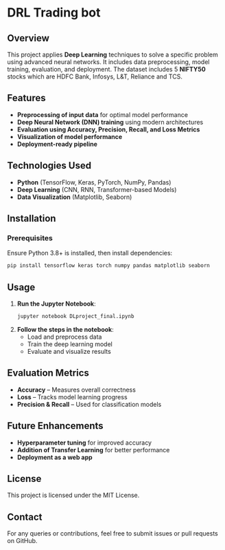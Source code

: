 # DRL Trading bot

## Overview

This project applies **Deep Learning** techniques to solve a specific problem using advanced neural networks. It includes data preprocessing, model training, evaluation, and deployment. The dataset includes 5 **NIFTY50** stocks which are HDFC Bank, Infosys, L&T, Reliance and TCS.

## Features

- **Preprocessing of input data** for optimal model performance
- **Deep Neural Network (DNN) training** using modern architectures
- **Evaluation using Accuracy, Precision, Recall, and Loss Metrics**
- **Visualization of model performance**
- **Deployment-ready pipeline**

## Technologies Used

- **Python** (TensorFlow, Keras, PyTorch, NumPy, Pandas)
- **Deep Learning** (CNN, RNN, Transformer-based Models)
- **Data Visualization** (Matplotlib, Seaborn)

## Installation

### Prerequisites

Ensure Python 3.8+ is installed, then install dependencies:

```sh
pip install tensorflow keras torch numpy pandas matplotlib seaborn
```

## Usage

1. **Run the Jupyter Notebook**:
   ```sh
   jupyter notebook DLproject_final.ipynb
   ```
2. **Follow the steps in the notebook**:
   - Load and preprocess data
   - Train the deep learning model
   - Evaluate and visualize results

## Evaluation Metrics

- **Accuracy** – Measures overall correctness
- **Loss** – Tracks model learning progress
- **Precision & Recall** – Used for classification models

## Future Enhancements

- **Hyperparameter tuning** for improved accuracy
- **Addition of Transfer Learning** for better performance
- **Deployment as a web app**

## License

This project is licensed under the MIT License.

## Contact

For any queries or contributions, feel free to submit issues or pull requests on GitHub.

